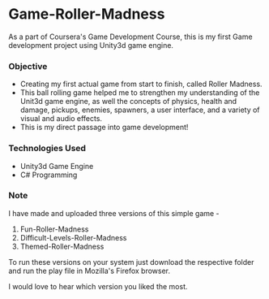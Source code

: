 # Game-Roller-Madness
As a part of Coursera's Game Development Course, this is my first Game development project using Unity3d game engine.

### Objective
* Creating my first actual game from start to finish, called Roller Madness. 
* This ball rolling game helped me to strengthen my understanding of the Unit3d game engine, as well the concepts of physics, health and damage, pickups, enemies, spawners, a user interface, and a variety of visual and audio effects. 
* This is my direct passage into game development!

### Technologies Used
* Unity3d Game Engine
* C# Programming

### Note
I have made and uploaded three versions of this simple game -
1. Fun-Roller-Madness
2. Difficult-Levels-Roller-Madness
3. Themed-Roller-Madness

To run these versions on your system just download the respective folder and run the play file in Mozilla's Firefox browser. 

I would love to hear which version you liked the most. 




